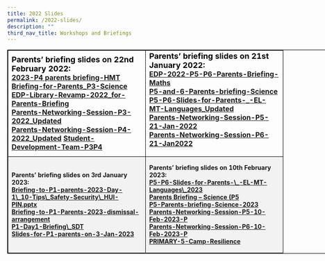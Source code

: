 ```yaml
---
title: 2022 Slides
permalink: /2022-slides/
description: ""
third_nav_title: Workshops and Briefings
---
```

<table style="border: 1px solid black; width: 800px;">  
	<tbody><tr>  
		<td style="border: 1px solid black; width: 300px;"><b>
			<strong style="color: black; font-size: 18;">Parents’ briefing slides on 22nd February 2022:</strong><br>
			<a href="https://drive.google.com/file/d/1O8kgUUEYAHGMdq9av9VI_tM1htwy-so5/view?usp=sharing">2023-P4 parents briefing-HMT<br>  
			</a><a href="https://drive.google.com/file/d/1cILvPj_mKn2x5k_JQe4ioPJrwC1g4ero/view?usp=sharing">Briefing-for-Parents_P3-Science</a><br>  
			<a href="https://drive.google.com/file/d/1boVfFmDMiPpvu13fCE93Tmm8pWSMCPDp/view?usp=sharing">EDP-Library-Revamp-2022_for-Parents-Briefing</a><br>  
			<a href="https://drive.google.com/file/d/1vU5A5yxk93nsfn2Y4gZ_Xt9FIDz60Gjl/view?usp=sharing">Parents-Networking-Session-P3-2022_Updated</a><br>  
			<a href="https://drive.google.com/file/d/1DxYYt6SuXsKw6ErQOv4AdQJwPaiHxwaX/view?usp=sharing">Parents-Networking-Session-P4-2022_Updated</a>
			<a href="https://drive.google.com/file/d/1yujvZrSKv0iijtscaX-Gb4iBAjRjXUCB/view?usp=sharing">Student-Development-Team-P3P4</a>  
		</b></td>  
		<td style="border: 1px solid black; width: 300px;"><b>	<strong style="color: black; font-size: 18;">Parents’ briefing slides on 21st January 2022:</strong><br>  
			<a href="https://drive.google.com/file/d/1u3kbfpM4NxEHmGyJigm_rYLiPSmpI9GM/view?usp=sharing">EDP-2022-P5-P6-Parents-Briefing-Maths<br>  
			</a><a href="https://drive.google.com/file/d/1KkqgXroS-TyQRpFoG7mzWQFiBUzI0NZ8/view?usp=sharing">P5-and-6-Parents-briefing-Science</a><br>  
			<a href="https://drive.google.com/file/d/1p3wgXfVjXNmtCiJJH5LmxR_2RNCO6ZRY/view?usp=share_link">P5-P6-Slides-for-Parents-_-EL-MT-Languages_Updated</a><br>  
			<a href="https://drive.google.com/file/d/11kDOaYa5i3_A0iJ-on3GCY9L14ZN2dIu/view?usp=share_link">Parents-Networking-Session-P5-21-Jan-2022</a><br>  
			<a href="https://drive.google.com/file/d/18tlgcfxmKTa6GpDm7Jia1pzGtSnyf9YL/view?usp=share_link">Parents-Networking-Session-P6-21-Jan2022</a>  
	</p></b></td></tr>  
	<tr style="background-color: #f2f2f2;">  
		<td style="border: 1px solid black; width: 300px;"><b><p style="font-size: 14px;">Parents’ briefing slides on 3rd January 2023:<br>  
			<a href="https://docs.google.com/presentation/d/1J95LIxpj4wPQlljc5ZP1ey47U-7EvbVP/edit?usp=share\_link&amp;ouid=109705388736542203935&amp;rtpof=true&amp;sd=true">Briefing-to-P1-parents-2023-Day-1\_10-Tips\_Safety-Security\_HUI-PIN.pptx<br>  
			</a><a href="https://docs.google.com/presentation/d/1EoEBnqVao9KKTgI3gtwXBiEfiO6GzB2d/edit?usp=share\_link&amp;ouid=109705388736542203935&amp;rtpof=true&amp;sd=true">Briefing-to-P1-Parents-2023-dismissal-arrangement</a><br>  
			<a href="https://docs.google.com/presentation/d/1hJbFdRwr6\_4GasdOlesIEcamvGjUFWtT/edit?usp=share\_link&amp;ouid=109705388736542203935&amp;rtpof=true&amp;sd=true">P1-Day1-Briefing\_SDT</a><br>  
			<a href="https://docs.google.com/presentation/d/1gZS-vZJ7D9JIMOXW-ipt-GTZV5mJmYko/edit?usp=share\_link&amp;ouid=109705388736542203935&amp;rtpof=true&amp;sd=true">Slides-for-P1-parents-on-3-Jan-2023</a><br>  
		</p></b></td><td style="border: 1px solid black; width: 300px;"><b><p style="font-size: 14px;">Parents’ briefing slides on 10th February 2023:<br>  
		<a href="/about-us.html">P5-P6-Slides-for-Parents-\_-EL-MT-Languages\_2023<br>  
			</a><a href="https://drive.google.com/file/d/1M26AED5UK1d\_OswoIry0OXG6T2h70HvJ/view?usp=share\_link">Parents Briefing – Science (P5</a><br>  
			<a href="https://drive.google.com/file/d/1am0UCpJWSqhVxqWGusMbBMatQTlB15jy/view?usp=share\_link">P5-Parents-briefing-Science-2023</a><br>  
			<a href="https://drive.google.com/file/d/1NnimsgERdxgw9iGGtHoKg8H55Y7qPjOJ/view?usp=share\_link">Parents-Networking-Session-P5-10-Feb-2023-P</a><br>  
			<a href="https://drive.google.com/file/d/1K5X1\_hlLzBpgRYwnaw2OF3qEPQSaI-dU/view?usp=share\_link">Parents-Networking-Session-P6-10-Feb-2023-P</a><br>  
			<a href="https://drive.google.com/file/d/1cMStIfC5iigWUtZKyr5mAzYPlFhhXY6V/view?usp=share\_link">PRIMARY-5-Camp-Resilience</a><br>  
	</p></b></td></tr>  
</tbody></table>